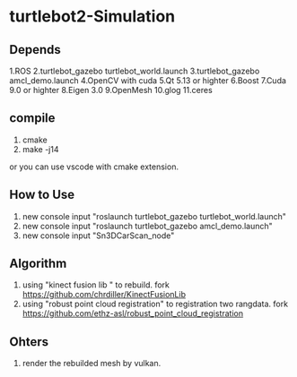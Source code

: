 # turtlebot2-Simulation

## Depends
1.ROS
2.turtlebot_gazebo turtlebot_world.launch
3.turtlebot_gazebo amcl_demo.launch
4.OpenCV with cuda
5.Qt 5.13 or highter
6.Boost
7.Cuda 9.0 or highter
8.Eigen 3.0
9.OpenMesh
10.glog
11.ceres

## compile
1. cmake 
2. make -j14

or you can use vscode with cmake extension.

## How to Use
1. new console input "roslaunch turtlebot_gazebo turtlebot_world.launch"
2. new console input "roslaunch turtlebot_gazebo amcl_demo.launch"
3. new console input "Sn3DCarScan_node"

## Algorithm
1. using "kinect fusion lib " to rebuild. fork https://github.com/chrdiller/KinectFusionLib
2. using "robust point cloud registration" to registration two rangdata. fork https://github.com/ethz-asl/robust_point_cloud_registration

## Ohters
1. render the rebuilded mesh by vulkan.
